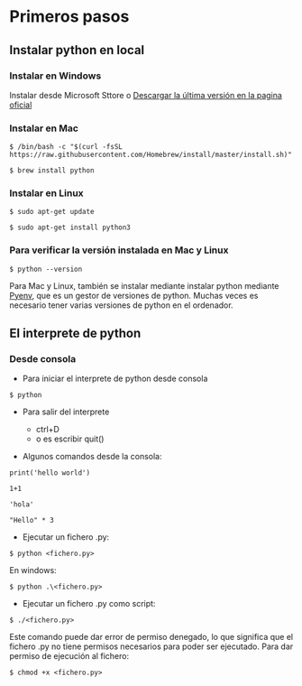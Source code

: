 # Primeros pasos

## Instalar python en local

### Instalar en Windows
Instalar desde Microsoft Sttore o [Descargar la última versión en la pagina oficial](https://www.python.org/downloads/windows/)


### Instalar en Mac 
```
$ /bin/bash -c "$(curl -fsSL https://raw.githubusercontent.com/Homebrew/install/master/install.sh)"
```
```
$ brew install python
```

### Instalar en Linux

```
$ sudo apt-get update
```
```
$ sudo apt-get install python3
```

### Para verificar la versión instalada en Mac y Linux
```
$ python --version
```

Para Mac y Linux, también se instalar mediante instalar python mediante [Pyenv](https://github.com/pyenv/pyenv), que es un gestor de versiones de python. Muchas veces es necesario tener varias versiones de python en el ordenador.

## El interprete de python

### Desde consola

- Para iniciar el interprete de python desde consola
```
$ python
```

- Para salir del interprete
    - ctrl+D 
    - o es escribir quit()

- Algunos comandos desde la consola:
```
print('hello world')

1+1

'hola'

"Hello" * 3

```

- Ejecutar un fichero .py:
```
$ python <fichero.py>
```

En windows:
```
$ python .\<fichero.py>
```

- Ejecutar un fichero .py como script:
```
$ ./<fichero.py>
```

Este comando puede dar error de permiso denegado, lo que significa que el fichero .py no tiene permisos necesarios para poder ser ejecutado. Para dar permiso de ejecución al fichero:
```
$ chmod +x <fichero.py>
```
